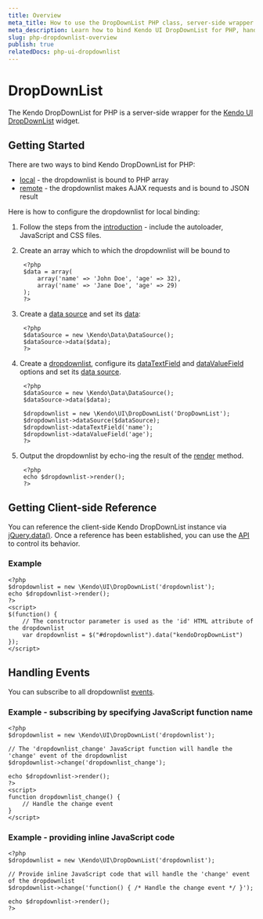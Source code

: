 ```yaml
---
title: Overview
meta_title: How to use the DropDownList PHP class, server-side wrapper for Kendo UI DropDownList widget
meta_description: Learn how to bind Kendo UI DropDownList for PHP, handle Kendo UI DropDownList Events, access an existing dropdownlist.
slug: php-dropdownlist-overview
publish: true
relatedDocs: php-ui-dropdownlist
---
```


# DropDownList

The Kendo DropDownList for PHP is a server-side wrapper for the [Kendo UI DropDownList](/kendo-ui/api/web/dropdownlist) widget.

## Getting Started

There are two ways to bind Kendo DropDownList for PHP:

* [local](/kendo-ui/getting-started/using-kendo-with/php/widgets/dropdownlist/local-binding) - the dropdownlist is bound to PHP array
* [remote](/kendo-ui/getting-started/using-kendo-with/php/widgets/dropdownlist/remote-binding) - the dropdownlist makes AJAX requests and is bound to JSON result

Here is how to configure the dropdownlist for local binding:

1. Follow the steps from the [introduction](/kendo-ui/getting-started/using-kendo-with/php/introduction) - include the autoloader, JavaScript and CSS files.
2. Create an array which to which the dropdownlist will be bound to

        <?php
        $data = array(
            array('name' => 'John Doe', 'age' => 32),
            array('name' => 'Jane Doe', 'age' => 29)
        );
        ?>
3. Create a [data source](/kendo-ui/api/wrappers/php/Kendo/Data/DataSource) and set its [data](/kendo-ui/api/wrappers/php/Kendo/Data/DataSource#data):

        <?php
        $dataSource = new \Kendo\Data\DataSource();
        $dataSource->data($data);
        ?>
4. Create a [dropdownlist](/kendo-ui/api/wrappers/php/Kendo/UI/DropDownList), configure its [dataTextField](/kendo-ui/api/wrappers/php/Kendo/UI/DropDownList#datatextfield) and
[dataValueField](/kendo-ui/api/wrappers/php/Kendo/UI/DropDownList#datavaluefield) options and set its [data source](/kendo-ui/api/wrappers/php/Kendo/UI/DropDownList#datasource).

        <?php
        $dataSource = new \Kendo\Data\DataSource();
        $dataSource->data($data);

        $dropdownlist = new \Kendo\UI\DropDownList('DropDownList');
        $dropdownlist->dataSource($dataSource);
        $dropdownlist->dataTextField('name');
        $dropdownlist->dataValueField('age');
        ?>
5. Output the dropdownlist by echo-ing the result of the [render](/kendo-ui/api/wrappers/php/Kendo/UI/Widget#render) method.

        <?php
        echo $dropdownlist->render();
        ?>

## Getting Client-side Reference

You can reference the client-side Kendo DropDownList instance via [jQuery.data()](http://api.jquery.com/jQuery.data/).
Once a reference has been established, you can use the [API](/kendo-ui/api/web/dropdownlist#methods) to control its behavior.


### Example

    <?php
    $dropdownlist = new \Kendo\UI\DropDownList('dropdownlist');
    echo $dropdownlist->render();
    ?>
    <script>
    $(function() {
        // The constructor parameter is used as the 'id' HTML attribute of the dropdownlist
        var dropdownlist = $("#dropdownlist").data("kendoDropDownList")
    });
    </script>

## Handling Events

You can subscribe to all dropdownlist [events](/kendo-ui/api/web/dropdownlist#events).

### Example - subscribing by specifying JavaScript function name

    <?php
    $dropdownlist = new \Kendo\UI\DropDownList('dropdownlist');

    // The 'dropdownlist_change' JavaScript function will handle the 'change' event of the dropdownlist
    $dropdownlist->change('dropdownlist_change');

    echo $dropdownlist->render();
    ?>
    <script>
    function dropdownlist_change() {
        // Handle the change event
    }
    </script>

### Example - providing inline JavaScript code

    <?php
    $dropdownlist = new \Kendo\UI\DropDownList('dropdownlist');

    // Provide inline JavaScript code that will handle the 'change' event of the dropdownlist
    $dropdownlist->change('function() { /* Handle the change event */ }');

    echo $dropdownlist->render();
    ?>
